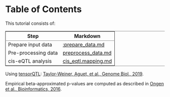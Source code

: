 
# Table of Contents



This tutorial consists of:

<table border="2" cellspacing="0" cellpadding="6" rules="groups" frame="hsides">


<colgroup>
<col  class="org-left" />

<col  class="org-left" />
</colgroup>
<thead>
<tr>
<th scope="col" class="org-left">Step</th>
<th scope="col" class="org-left">Markdown</th>
</tr>
</thead>

<tbody>
<tr>
<td class="org-left">Prepare input data</td>
<td class="org-left"><a href=":prepare_data.md">:prepare_data.md</a></td>
</tr>


<tr>
<td class="org-left">Pre-processing data</td>
<td class="org-left"><a href="preprocess_data.md">preprocess_data.md</a></td>
</tr>


<tr>
<td class="org-left">cis-eQTL analysis</td>
<td class="org-left"><a href="cis_eqtl.mapping.md">cis_eqtl.mapping.md</a></td>
</tr>
</tbody>
</table>

Using [tensorQTL](https://github.com/broadinstitute/tensorqtl/tree/master): [Taylor-Weiner, Aguet, et al., Genome Biol., 2019](https://genomebiology.biomedcentral.com/articles/10.1186/s13059-019-1836-7).

Empirical beta-approximated p-values are computed as described in [Ongen et al., Bioinformatics, 2016](https://academic.oup.com/bioinformatics/article/32/10/1479/1742545).

